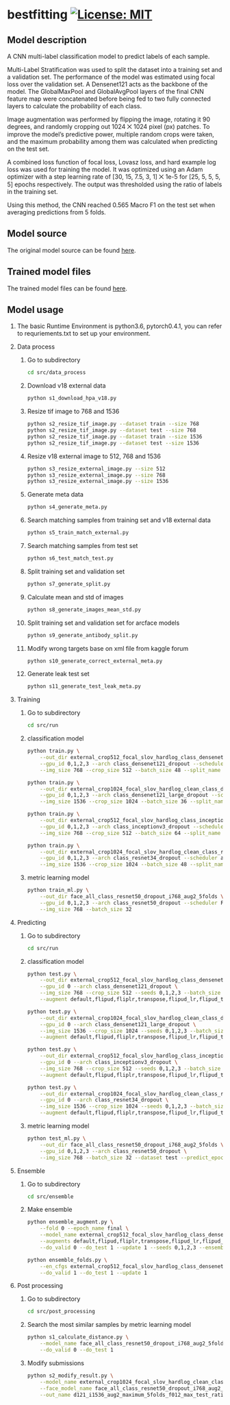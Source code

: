 # bestfitting [![License: MIT](https://img.shields.io/badge/License-MIT-green.svg)](https://opensource.org/licenses/MIT)

## Model description

A CNN multi-label classification model to predict labels of each sample.

Multi-Label Stratification was used to split the dataset into a training set and a validation set. The performance of the model was estimated using focal loss over the validation set. A Densenet121 acts as the backbone of the model. The GlobalMaxPool and GlobalAvgPool layers of the final CNN feature map were concatenated before being fed to two fully connected layers to calculate the probability of each class.

Image augmentation was performed by flipping the image, rotating it 90 degrees, and randomly cropping out 1024 ⨉ 1024 pixel (px) patches. To improve the model’s predictive power, multiple random crops were taken, and the maximum probability among them was calculated when predicting on the test set.

A combined loss function of focal loss, Lovasz loss, and hard example log loss was used for training the model. It was optimized using an Adam optimizer with a step learning rate of [30, 15, 7.5, 3, 1] ⨉ 1e-5 for [25, 5, 5, 5, 5] epochs respectively. The output was thresholded using the ratio of labels in the training set.

Using this method, the CNN reached 0.565 Macro F1 on the test set when averaging predictions from 5 folds.

## Model source

The original model source can be found [here](https://github.com/CellProfiling/HPA-competition-solutions/tree/master/bestfitting).

## Trained model files

The trained model files can be found [here](https://kth.box.com/s/gw43cvngx6quknq8ana9um1xx3ajhi4a).

## Model usage

1. The basic Runtime Environment is python3.6, pytorch0.4.1, you can refer to requriements.txt to set up your environment.

2. Data process

    1. Go to subdirectory

        ```sh
        cd src/data_process
        ```

    2. Download v18 external data

        ```sh
        python s1_download_hpa_v18.py
        ```

    3. Resize tif image to 768 and 1536

        ```sh
        python s2_resize_tif_image.py --dataset train --size 768
        python s2_resize_tif_image.py --dataset test --size 768
        python s2_resize_tif_image.py --dataset train --size 1536
        python s2_resize_tif_image.py --dataset test --size 1536
        ```

    4. Resize v18 external image to 512, 768 and 1536

        ```sh
        python s3_resize_external_image.py --size 512
        python s3_resize_external_image.py --size 768
        python s3_resize_external_image.py --size 1536
        ```

    5. Generate meta data

        ```sh
        python s4_generate_meta.py
        ```

    6. Search matching samples from training set and v18 external data

        ```sh
        python s5_train_match_external.py
        ```

    7. Search matching samples from test set

        ```sh
        python s6_test_match_test.py
        ```

    8. Split training set and validation set

        ```sh
        python s7_generate_split.py
        ```

    9. Calculate mean and std of images

        ```sh
        python s8_generate_images_mean_std.py
        ```

    10. Split training set and validation set for arcface models

        ```sh
        python s9_generate_antibody_split.py
        ```

    11. Modify wrong targets base on xml file from kaggle forum

        ```sh
        python s10_generate_correct_external_meta.py
        ```

    12. Generate leak test set

        ```sh
        python s11_generate_test_leak_meta.py
        ```

3. Training

    1. Go to subdirectory

        ```sh
        cd src/run
        ```

    2. classification model

        ```sh
        python train.py \
            --out_dir external_crop512_focal_slov_hardlog_class_densenet121_dropout_i768_aug2_5folds \
            --gpu_id 0,1,2,3 --arch class_densenet121_dropout --scheduler Adam55 --epochs 55 \
            --img_size 768 --crop_size 512 --batch_size 48 --split_name random_ext_folds5 --fold 0
        ```

        ```sh
        python train.py \
            --out_dir external_crop1024_focal_slov_hardlog_clean_class_densenet121_large_dropout_i1536_aug2_5folds \
            --gpu_id 0,1,2,3 --arch class_densenet121_large_dropout --scheduler adam45 --epochs 45 \
            --img_size 1536 --crop_size 1024 --batch_size 36 --split_name random_ext_noleak_clean_folds5 --fold 0
        ```

        ```sh
        python train.py \
            --out_dir external_crop512_focal_slov_hardlog_class_inceptionv3_dropout_i768_aug2_5folds \
            --gpu_id 0,1,2,3 --arch class_inceptionv3_dropout --scheduler adam45 --epochs 45 \
            --img_size 768 --crop_size 512 --batch_size 64 --split_name random_ext_noleak_clean_folds5 --fold 0
        ```

        ```sh
        python train.py \
            --out_dir external_crop1024_focal_slov_hardlog_clean_class_resnet34_dropout_i1536_aug2_5folds \
            --gpu_id 0,1,2,3 --arch class_resnet34_dropout --scheduler adam45 --epochs 45 \
            --img_size 1536 --crop_size 1024 --batch_size 48 --split_name random_ext_noleak_clean_folds5 --fold 0
        ```

    3. metric learning model

        ```sh
        python train_ml.py \
            --out_dir face_all_class_resnet50_dropout_i768_aug2_5folds \
            --gpu_id 0,1,2,3 --arch class_resnet50_dropout --scheduler FaceAdam --epochs 50 \
            --img_size 768 --batch_size 32
        ```

4. Predicting

    1. Go to subdirectory

        ```sh
        cd src/run
        ```

    2. classification model

        ```sh
        python test.py \
            --out_dir external_crop512_focal_slov_hardlog_class_densenet121_dropout_i768_aug2_5folds \
            --gpu_id 0 --arch class_densenet121_dropout \
            --img_size 768 --crop_size 512 --seeds 0,1,2,3 --batch_size 12 --fold 0 \
            --augment default,flipud,fliplr,transpose,flipud_lr,flipud_transpose,fliplr_transpose,flipud_lr_transpose
        ```

        ```sh
        python test.py \
            --out_dir external_crop1024_focal_slov_hardlog_clean_class_densenet121_large_dropout_i1536_aug2_5folds \
            --gpu_id 0 --arch class_densenet121_large_dropout \
            --img_size 1536 --crop_size 1024 --seeds 0,1,2,3 --batch_size 8 --fold 0 \
            --augment default,flipud,fliplr,transpose,flipud_lr,flipud_transpose,fliplr_transpose,flipud_lr_transpose
        ```

        ```sh
        python test.py \
            --out_dir external_crop512_focal_slov_hardlog_class_inceptionv3_dropout_i768_aug2_5folds \
            --gpu_id 0 --arch class_inceptionv3_dropout \
            --img_size 768 --crop_size 512 --seeds 0,1,2,3 --batch_size 24 --fold 0 \
            --augment default,flipud,fliplr,transpose,flipud_lr,flipud_transpose,fliplr_transpose,flipud_lr_transpose
        ```

        ```sh
        python test.py \
            --out_dir external_crop1024_focal_slov_hardlog_clean_class_resnet34_dropout_i1536_aug2_5folds \
            --gpu_id 0 --arch class_resnet34_dropout \
            --img_size 1536 --crop_size 1024 --seeds 0,1,2,3 --batch_size 12 --fold 0 \
            --augment default,flipud,fliplr,transpose,flipud_lr,flipud_transpose,fliplr_transpose,flipud_lr_transpose
        ```

    3. metric learning model

        ```sh
        python test_ml.py \
            --out_dir face_all_class_resnet50_dropout_i768_aug2_5folds \
            --gpu_id 0,1,2,3 --arch class_resnet50_dropout \
            --img_size 768 --batch_size 32 --dataset test --predict_epoch 45
        ```

5. Ensemble

    1. Go to subdirectory

        ```sh
        cd src/ensemble
        ```

    2. Make ensemble

        ```sh
        python ensemble_augment.py \
            --fold 0 --epoch_name final \
            --model_name external_crop512_focal_slov_hardlog_class_densenet121_dropout_i768_aug2_5folds \
            --augments default,flipud,fliplr,transpose,flipud_lr,flipud_transpose,fliplr_transpose,flipud_lr_transpose \
            --do_valid 0 --do_test 1 --update 1 --seeds 0,1,2,3 --ensemble_type maximum
        ```

        ```sh
        python ensemble_folds.py \
            --en_cfgs external_crop512_focal_slov_hardlog_class_densenet121_dropout_i768_aug2_5folds \
            --do_valid 1 --do_test 1 --update 1
        ```

6. Post processing

    1. Go to subdirectory

        ```sh
        cd src/post_processing
        ```

    2. Search the most similar samples by metric learning model

        ```sh
        python s1_calculate_distance.py \
            --model_name face_all_class_resnet50_dropout_i768_aug2_5folds --epoch_name 045 \
            --do_valid 0 --do_test 1
        ```

    3. Modify submissions

        ```sh
        python s2_modify_result.py \
            --model_name external_crop1024_focal_slov_hardlog_clean_class_densenet121_large_dropout_i1536_aug2_5folds \
            --face_model_name face_all_class_resnet50_dropout_i768_aug2_5folds \
            --out_name d121_i1536_aug2_maximum_5folds_f012_max_test_ratio2_face_r50_i768 --threshold 0.65
        ```
